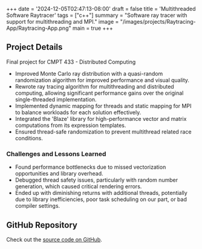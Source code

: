 +++
date = '2024-12-05T02:47:13-08:00'
draft = false
title = 'Multithreaded Software Raytracer'
tags = ["c++"]
summary = "Software ray tracer with support for multithreading and MPI."
image = "/images/projects/Raytracing-App/Raytracing-App.png"
main = true
+++

## Project Details

Final project for CMPT 433 - Distributed Computing

- Improved Monte Carlo ray distribution with a quasi-random randomization algorithm for improved performance and visual quality.
- Rewrote ray tracing algorithm for multithreading and distributed computing, allowing significant performance gains over the original single-threaded implementation.
- Implemented dynamic mapping for threads and static mapping for MPI to balance workloads for each solution effectively.
- Integrated the 'Blaze' library for high-performance vector and matrix computations from its expression templates.
- Ensured thread-safe randomization to prevent multithread related race conditions.

### Challenges and Lessons Learned

- Found performance bottlenecks due to missed vectorization opportunities and library overhead.
- Debugged thread safety issues, particularly with random number generation, which caused critical rendering errors.
- Ended up with diminishing returns with additional threads, potentially due to library inefficiencies, poor task scheduling on our part, or bad compiler settings.

## GitHub Repository

Check out the [source code on GitHub](https://github.com/Lingo56/mpi-raytrace).
